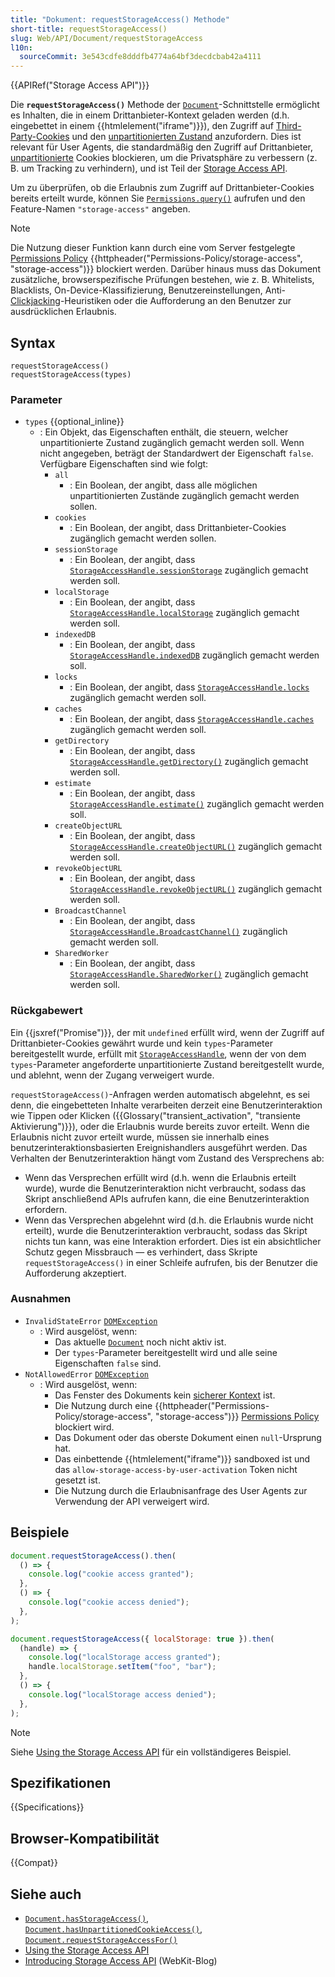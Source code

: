 ```yaml
---
title: "Dokument: requestStorageAccess() Methode"
short-title: requestStorageAccess()
slug: Web/API/Document/requestStorageAccess
l10n:
  sourceCommit: 3e543cdfe8dddfb4774a64bf3decdcbab42a4111
---
```


{{APIRef("Storage Access API")}}

Die **`requestStorageAccess()`** Methode der [`Document`](/de/docs/Web/API/Document)-Schnittstelle ermöglicht es Inhalten, die in einem Drittanbieter-Kontext geladen werden (d.h. eingebettet in einem {{htmlelement("iframe")}}), den Zugriff auf [Third-Party-Cookies](/de/docs/Web/Privacy/Guides/Third-party_cookies) und den [unpartitionierten Zustand](/de/docs/Web/Privacy/Guides/State_Partitioning#state_partitioning) anzufordern. Dies ist relevant für User Agents, die standardmäßig den Zugriff auf Drittanbieter, [unpartitionierte](/de/docs/Web/API/Storage_Access_API#unpartitioned_versus_partitioned_cookies) Cookies blockieren, um die Privatsphäre zu verbessern (z. B. um Tracking zu verhindern), und ist Teil der [Storage Access API](/de/docs/Web/API/Storage_Access_API).

Um zu überprüfen, ob die Erlaubnis zum Zugriff auf Drittanbieter-Cookies bereits erteilt wurde, können Sie [`Permissions.query()`](/de/docs/Web/API/Permissions/query) aufrufen und den Feature-Namen `"storage-access"` angeben.

> [!NOTE]
> Die Nutzung dieser Funktion kann durch eine vom Server festgelegte [Permissions Policy](/de/docs/Web/HTTP/Guides/Permissions_Policy) {{httpheader("Permissions-Policy/storage-access", "storage-access")}} blockiert werden. Darüber hinaus muss das Dokument zusätzliche, browserspezifische Prüfungen bestehen, wie z. B. Whitelists, Blacklists, On-Device-Klassifizierung, Benutzereinstellungen, Anti-[Clickjacking](/de/docs/Web/Security/Attacks/Clickjacking)-Heuristiken oder die Aufforderung an den Benutzer zur ausdrücklichen Erlaubnis.

## Syntax

```js-nolint
requestStorageAccess()
requestStorageAccess(types)
```

### Parameter

- `types` {{optional_inline}}
  - : Ein Objekt, das Eigenschaften enthält, die steuern, welcher unpartitionierte Zustand zugänglich gemacht werden soll. Wenn nicht angegeben, beträgt der Standardwert der Eigenschaft `false`. Verfügbare Eigenschaften sind wie folgt:
    - `all`
      - : Ein Boolean, der angibt, dass alle möglichen unpartitionierten Zustände zugänglich gemacht werden sollen.
    - `cookies`
      - : Ein Boolean, der angibt, dass Drittanbieter-Cookies zugänglich gemacht werden sollen.
    - `sessionStorage`
      - : Ein Boolean, der angibt, dass [`StorageAccessHandle.sessionStorage`](/de/docs/Web/API/StorageAccessHandle/sessionStorage) zugänglich gemacht werden soll.
    - `localStorage`
      - : Ein Boolean, der angibt, dass [`StorageAccessHandle.localStorage`](/de/docs/Web/API/StorageAccessHandle/localStorage) zugänglich gemacht werden soll.
    - `indexedDB`
      - : Ein Boolean, der angibt, dass [`StorageAccessHandle.indexedDB`](/de/docs/Web/API/StorageAccessHandle/indexedDB) zugänglich gemacht werden soll.
    - `locks`
      - : Ein Boolean, der angibt, dass [`StorageAccessHandle.locks`](/de/docs/Web/API/StorageAccessHandle/locks) zugänglich gemacht werden soll.
    - `caches`
      - : Ein Boolean, der angibt, dass [`StorageAccessHandle.caches`](/de/docs/Web/API/StorageAccessHandle/caches) zugänglich gemacht werden soll.
    - `getDirectory`
      - : Ein Boolean, der angibt, dass [`StorageAccessHandle.getDirectory()`](/de/docs/Web/API/StorageAccessHandle/getDirectory) zugänglich gemacht werden soll.
    - `estimate`
      - : Ein Boolean, der angibt, dass [`StorageAccessHandle.estimate()`](/de/docs/Web/API/StorageAccessHandle/estimate) zugänglich gemacht werden soll.
    - `createObjectURL`
      - : Ein Boolean, der angibt, dass [`StorageAccessHandle.createObjectURL()`](/de/docs/Web/API/StorageAccessHandle/createObjectURL) zugänglich gemacht werden soll.
    - `revokeObjectURL`
      - : Ein Boolean, der angibt, dass [`StorageAccessHandle.revokeObjectURL()`](/de/docs/Web/API/StorageAccessHandle/revokeObjectURL) zugänglich gemacht werden soll.
    - `BroadcastChannel`
      - : Ein Boolean, der angibt, dass [`StorageAccessHandle.BroadcastChannel()`](/de/docs/Web/API/StorageAccessHandle/BroadcastChannel) zugänglich gemacht werden soll.
    - `SharedWorker`
      - : Ein Boolean, der angibt, dass [`StorageAccessHandle.SharedWorker()`](/de/docs/Web/API/StorageAccessHandle/SharedWorker) zugänglich gemacht werden soll.

### Rückgabewert

Ein {{jsxref("Promise")}}, der mit `undefined` erfüllt wird, wenn der Zugriff auf Drittanbieter-Cookies gewährt wurde und kein `types`-Parameter bereitgestellt wurde, erfüllt mit [`StorageAccessHandle`](/de/docs/Web/API/StorageAccessHandle), wenn der von dem `types`-Parameter angeforderte unpartitionierte Zustand bereitgestellt wurde, und ablehnt, wenn der Zugang verweigert wurde.

`requestStorageAccess()`-Anfragen werden automatisch abgelehnt, es sei denn, die eingebetteten Inhalte verarbeiten derzeit eine Benutzerinteraktion wie Tippen oder Klicken ({{Glossary("transient_activation", "transiente Aktivierung")}}), oder die Erlaubnis wurde bereits zuvor erteilt. Wenn die Erlaubnis nicht zuvor erteilt wurde, müssen sie innerhalb eines benutzerinteraktionsbasierten Ereignishandlers ausgeführt werden. Das Verhalten der Benutzerinteraktion hängt vom Zustand des Versprechens ab:

- Wenn das Versprechen erfüllt wird (d.h. wenn die Erlaubnis erteilt wurde), wurde die Benutzerinteraktion nicht verbraucht, sodass das Skript anschließend APIs aufrufen kann, die eine Benutzerinteraktion erfordern.
- Wenn das Versprechen abgelehnt wird (d.h. die Erlaubnis wurde nicht erteilt), wurde die Benutzerinteraktion verbraucht, sodass das Skript nichts tun kann, was eine Interaktion erfordert. Dies ist ein absichtlicher Schutz gegen Missbrauch — es verhindert, dass Skripte `requestStorageAccess()` in einer Schleife aufrufen, bis der Benutzer die Aufforderung akzeptiert.

### Ausnahmen

- `InvalidStateError` [`DOMException`](/de/docs/Web/API/DOMException)
  - : Wird ausgelöst, wenn:
    - Das aktuelle [`Document`](/de/docs/Web/API/Document) noch nicht aktiv ist.
    - Der `types`-Parameter bereitgestellt wird und alle seine Eigenschaften `false` sind.
- `NotAllowedError` [`DOMException`](/de/docs/Web/API/DOMException)
  - : Wird ausgelöst, wenn:
    - Das Fenster des Dokuments kein [sicherer Kontext](/de/docs/Web/Security/Secure_Contexts) ist.
    - Die Nutzung durch eine {{httpheader("Permissions-Policy/storage-access", "storage-access")}} [Permissions Policy](/de/docs/Web/HTTP/Guides/Permissions_Policy) blockiert wird.
    - Das Dokument oder das oberste Dokument einen `null`-Ursprung hat.
    - Das einbettende {{htmlelement("iframe")}} sandboxed ist und das `allow-storage-access-by-user-activation` Token nicht gesetzt ist.
    - Die Nutzung durch die Erlaubnisanfrage des User Agents zur Verwendung der API verweigert wird.

## Beispiele

```js
document.requestStorageAccess().then(
  () => {
    console.log("cookie access granted");
  },
  () => {
    console.log("cookie access denied");
  },
);

document.requestStorageAccess({ localStorage: true }).then(
  (handle) => {
    console.log("localStorage access granted");
    handle.localStorage.setItem("foo", "bar");
  },
  () => {
    console.log("localStorage access denied");
  },
);
```

> [!NOTE]
> Siehe [Using the Storage Access API](/de/docs/Web/API/Storage_Access_API/Using) für ein vollständigeres Beispiel.

## Spezifikationen

{{Specifications}}

## Browser-Kompatibilität

{{Compat}}

## Siehe auch

- [`Document.hasStorageAccess()`](/de/docs/Web/API/Document/hasStorageAccess), [`Document.hasUnpartitionedCookieAccess()`](/de/docs/Web/API/Document/hasUnpartitionedCookieAccess), [`Document.requestStorageAccessFor()`](/de/docs/Web/API/Document/requestStorageAccessFor)
- [Using the Storage Access API](/de/docs/Web/API/Storage_Access_API/Using)
- [Introducing Storage Access API](https://webkit.org/blog/8124/introducing-storage-access-api/) (WebKit-Blog)
